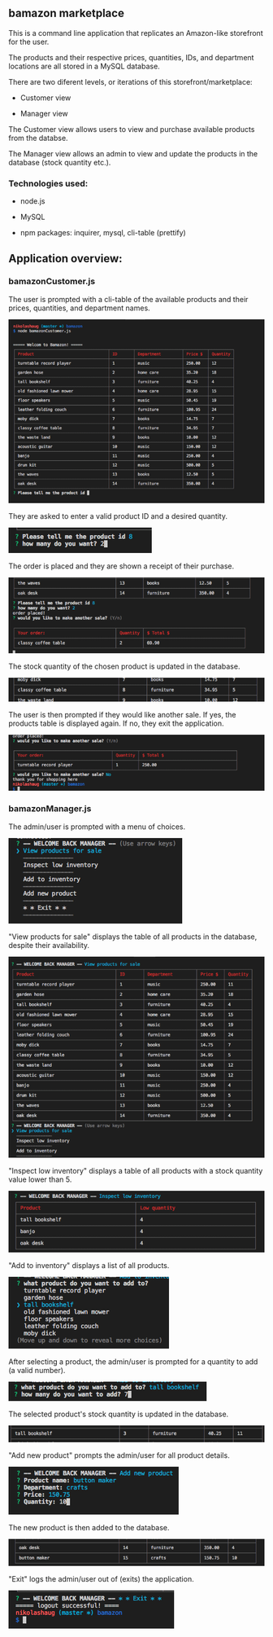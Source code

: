 ## bamazon marketplace

This is a command line application that replicates an Amazon-like storefront for the user.

The products and their respective prices, quantities, IDs, and department locations are all stored in a MySQL database.

There are two diferent levels, or iterations of this storefront/marketplace:

* Customer view

* Manager view

The Customer view allows users to view and purchase available products from the databse.

The Manager view allows an admin to view and update the products in the database (stock quantity etc.).

### Technologies used:

* node.js

* MySQL

* npm packages: inquirer, mysql, cli-table (prettify)

## Application overview:

### bamazonCustomer.js

The user is prompted with a cli-table of the available products and their prices, quantities, and department names.

![customer image 1](images/bamazoncustomer1.png)

They are asked to enter a valid product ID and a desired quantity.

![customer image 2](images/bamazoncustomer2.png)

The order is placed and they are shown a receipt of their purchase.

![customer image 3](images/bamazoncustomer3.png)

The stock quantity of the chosen product is updated in the database.

![customer image 4](images/bamazoncustomer4.png)

The user is then prompted if they would like another sale. If yes, the products table is displayed again. If no, they exit the application.

![customer image 5](images/bamazoncustomer5.png)

### bamazonManager.js

The admin/user is prompted with a menu of choices.

![manager image 1](images/bamazonmanager1.png)

"View products for sale" displays the table of all products in the database, despite their availability.

![manager image 2](images/bamazonmanager2.png)

"Inspect low inventory" displays a table of all products with a stock quantity value lower than 5.

![manager image 3](images/bamazonmanager3.png)

"Add to inventory" displays a list of all products.

![manager image 4](images/bamazonmanager4.png)

After selecting a product, the admin/user is prompted for a quantity to add (a valid number).

![manager image 5](images/bamazonmanager5.png)

The selected product's stock quantity is updated in the database.

![manager image 6](images/bamazonmanager6.png)

"Add new product" prompts the admin/user for all product details.

![manager image 7](images/bamazonmanager7.png)

The new product is then added to the database.

![manager image 8](images/bamazonmanager8.png)

"Exit" logs the admin/user out of (exits) the application.

![manager image 9](images/bamazonmanager9.png)